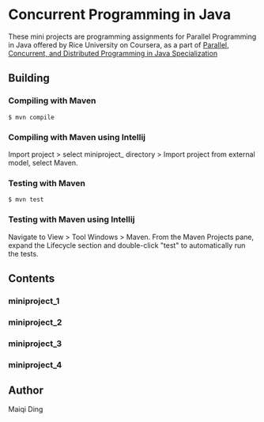 # Concurrent Programming in Java  

These mini projects are programming assignments for Parallel Programming in Java offered by Rice University on Coursera, as a part of [Parallel, Concurrent, and Distributed Programming in Java Specialization](https://www.coursera.org/specializations/pcdp)

## Building  
### Compiling with Maven

`$ mvn compile`

### Compiling with Maven using Intellij

Import project > select miniproject_ directory > Import project from external model, select Maven.

### Testing with Maven

`$ mvn test`

### Testing with Maven using Intellij

Navigate to View > Tool Windows > Maven. From the Maven Projects pane, expand the Lifecycle section and double-click "test" to automatically run the tests.

## Contents

### miniproject_1

### miniproject_2

### miniproject_3

### miniproject_4

## Author

Maiqi Ding
